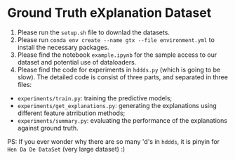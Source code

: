 # Ground Truth eXplanation Dataset
1. Please run the `setup.sh` file to downlad the datasets.
2. Please run `conda env create --name gtx --file environment.yml` to install the necessary packages.
3. Please find the notebook `example.ipynb` for the sample access to our dataset and potential use of dataloaders.
4. Please find the code for experiments in `hddds.py` (which is going to be slow). The detailed code is consist of three parts, and separated in three files:
-  `experiments/train.py`: training the predictive models;
-  `experiments/get_explanations.py`: generating the explanations using different feature atrribution methods;
-  `experiments/summary.py`: evaluating the performance of the explanations against ground truth.

PS: If you ever wonder why there are so many 'd's in `hddds`, it is pinyin for `Hen Da De DataSet` (very large dataset) :)
